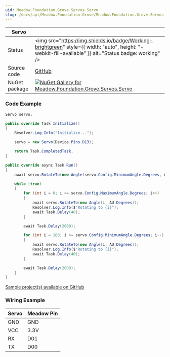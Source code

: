 ```yaml
---
uid: Meadow.Foundation.Grove.Servos.Servo
slug: /docs/api/Meadow.Foundation.Grove/Meadow.Foundation.Grove.Servos.Servo
---
```


| Servo | |
|--------|--------|
| Status | <img src="https://img.shields.io/badge/Working-brightgreen" style={{ width: "auto", height: "-webkit-fill-available" }} alt="Status badge: working" /> |
| Source code | [GitHub](https://github.com/WildernessLabs/Meadow.Foundation.Grove/tree/main/Source/Servo) |
| NuGet package | <a href="https://www.nuget.org/packages/Meadow.Foundation.Grove.Servos.Servo/" target="_blank"><img src="https://img.shields.io/nuget/v/Meadow.Foundation.Grove.Servos.Servo.svg?label=Meadow.Foundation.Grove.Servos.Servo" alt="NuGet Gallery for Meadow.Foundation.Grove.Servos.Servo" /></a> |

### Code Example

```csharp
Servo servo;

public override Task Initialize()
{
    Resolver.Log.Info("Initialize...");

    servo = new Servo(Device.Pins.D13);

    return Task.CompletedTask;
}

public override async Task Run()
{
    await servo.RotateTo(new Angle(servo.Config.MinimumAngle.Degrees, AU.Degrees));

    while (true)
    {
        for (int i = 0; i <= servo.Config.MaximumAngle.Degrees; i++)
        {
            await servo.RotateTo(new Angle(i, AU.Degrees));
            Resolver.Log.Info($"Rotating to {i}");
            await Task.Delay(40);
        }

        await Task.Delay(2000);

        for (int i = 180; i >= servo.Config.MinimumAngle.Degrees; i--)
        {
            await servo.RotateTo(new Angle(i, AU.Degrees));
            Resolver.Log.Info($"Rotating to {i}");
            await Task.Delay(40);
        }

        await Task.Delay(2000);
    }
}

```

[Sample project(s) available on GitHub](https://github.com/WildernessLabs/Meadow.Foundation.Grove/tree/main/Source/Servo/Sample/Servo_Sample)

### Wiring Example

| Servo | Meadow Pin |
|--------|------------|
| GND    | GND        |
| VCC    | 3.3V       |
| RX     | D01        |
| TX     | D00        |
